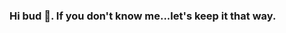 ### Hi bud 👋. If you don't know me...let's keep it that way.

<!--
**L-emaneul/l-emaneul** is a ✨ _special_ ✨ repository because its `README.md` (this file) appears on your GitHub profile.

Here are some ideas to get you started:

- ⚡ Fun fact: I just don't care.
-->
